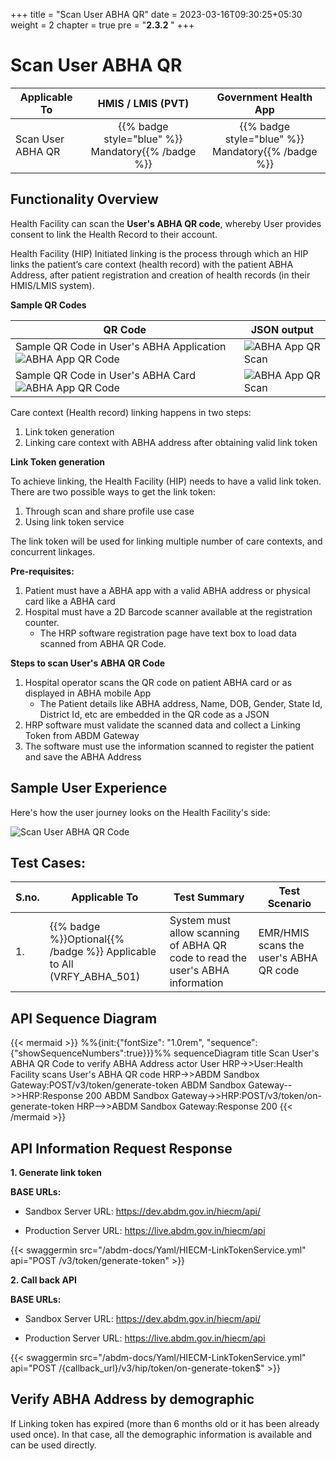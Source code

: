 +++
title = "Scan User ABHA QR"
date = 2023-03-16T09:30:25+05:30
weight = 2
chapter = true
pre = "<b>2.3.2 </b>"
+++

# Scan User ABHA QR
|  Applicable To                             |   HMIS / LMIS (PVT)  |   Government Health App  |    
|-------------------------------|:----------------------:|:--------------------:|
|   Scan User ABHA QR                      |  {{% badge style="blue" %}} Mandatory{{% /badge %}}       |  {{% badge style="blue" %}} Mandatory{{% /badge %}}        |  

## Functionality Overview

Health Facility can scan the **User's ABHA QR code**, whereby User provides consent to link the Health Record to their account.

Health Facility (HIP) Initiated linking is the process through which an HIP links the patient’s care context (health record) with the patient ABHA Address, after patient registration and creation of health records (in their HMIS/LMIS system).

**Sample QR Codes**

QR Code|JSON output
| -------- | ------- |
Sample QR Code in User's ABHA Application ![ABHA App QR Code](../abha-qr-in-app.png) | ![ABHA App QR Scan](../json-abha-app-qr-scan.png)
Sample QR Code in User's ABHA Card ![ABHA App QR Code](../abha-card-eg.png) | ![ABHA App QR Scan](../json-abha-card-qr.png)

Care context (Health record) linking happens in two steps:

1. Link token generation
2. Linking care context with ABHA address after obtaining valid link token

**Link Token generation**

To achieve linking, the Health Facility (HIP) needs to have a valid link token. There are two possible ways to get the link token:
1. Through scan and share profile use case
2. Using link token service

The link token will be used for linking multiple number of care contexts, and concurrent linkages.

**Pre-requisites:**
1. Patient must have a ABHA app with a valid ABHA address or physical card like a ABHA card
2. Hospital must have a 2D Barcode scanner available at the registration counter.
	- The HRP software registration page have text box to load data scanned from ABHA QR Code.

**Steps to scan User's ABHA QR Code**

1. Hospital operator scans the QR code on patient ABHA card or as displayed in ABHA mobile App
	- The Patient details like ABHA address, Name, DOB, Gender, State Id, District Id, etc are embedded in the QR code as a JSON
2. HRP software must validate the scanned data and collect a Linking Token from ABDM Gateway
3. The software must use the information scanned to register the patient and save the ABHA Address

## Sample User Experience

Here's how the user journey looks on the Health Facility's side:

![Scan User ABHA QR Code](/abdm-docs/img/scan-user-qr.gif)


## Test Cases:

S.no.|Applicable To | Test Summary | Test Scenario |
|--| --| ----------- | ------------------- |
1.|{{% badge %}}Optional{{% /badge %}} Applicable to All (VRFY_ABHA_501)| System must allow scanning of ABHA QR code to read the user's ABHA information|EMR/HMIS scans the user's ABHA QR code


## API Sequence Diagram

{{< mermaid >}}
%%{init:{"fontSize": "1.0rem", "sequence":{"showSequenceNumbers":true}}}%%
sequenceDiagram
title Scan User's ABHA QR Code to verify ABHA Address
actor User
HRP->>User:Health Facility scans User's ABHA QR code
HRP->>ABDM Sandbox Gateway:POST/v3/token/generate-token
ABDM Sandbox Gateway-->>HRP:Response 200
ABDM Sandbox Gateway->>HRP:POST/v3/token/on-generate-token
HRP-->>ABDM Sandbox Gateway:Response 200
{{< /mermaid >}}


## API Information Request Response 

**1. Generate link token**

**BASE URLs:**
  - Sandbox Server URL: https://dev.abdm.gov.in/hiecm/api/

  - Production Server URL: https://live.abdm.gov.in/hiecm/api

{{< swaggermin src="/abdm-docs/Yaml/HIECM-LinkTokenService.yml" api="POST /v3/token/generate-token" >}}

**2. Call back API**

**BASE URLs:**
  - Sandbox Server URL: https://dev.abdm.gov.in/hiecm/api/

  - Production Server URL: https://live.abdm.gov.in/hiecm/api

{{< swaggermin src="/abdm-docs/Yaml/HIECM-LinkTokenService.yml" api="POST /{callback_url}/v3/hip/token/on-generate-token$" >}}

## Verify ABHA Address by demographic

If Linking token has expired (more than 6 months old or it has been already used once). In that case, all the demographic information is available and can be used directly.